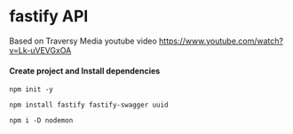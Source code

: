 # fastify API

Based on Traversy Media youtube video https://www.youtube.com/watch?v=Lk-uVEVGxOA

#### Create project and Install dependencies

`npm init -y`

`npm install fastify fastify-swagger uuid`

`npm i -D nodemon`
